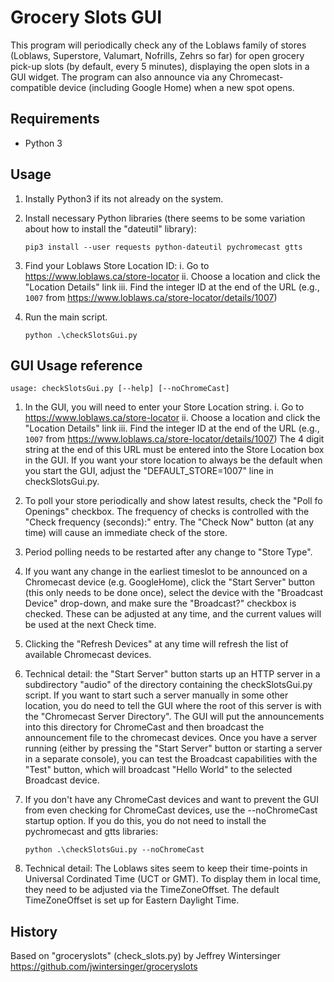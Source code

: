 Grocery Slots GUI
=================
This program will periodically check any of the Loblaws family of stores (Loblaws, Superstore, Valumart, Nofrills, Zehrs so far) for open grocery pick-up slots (by default, every 5 minutes), displaying the open slots in a GUI widget. The program can also announce via any Chromecast-compatible device (including Google Home) when a new spot opens.

Requirements
------------
* Python 3

Usage
-----
1. Instally Python3 if its not already on the system.

2. Install necessary Python libraries (there seems to be some variation about how to install the "dateutil" library):

    ```
    pip3 install --user requests python-dateutil pychromecast gtts
    ```

3. Find your Loblaws Store Location ID:
    i. Go to https://www.loblaws.ca/store-locator
    ii. Choose a location and click the "Location Details" link
    iii. Find the integer ID at the end of the URL (e.g., `1007` from https://www.loblaws.ca/store-locator/details/1007)

4. Run the main script.

    ```
    python .\checkSlotsGui.py
    ```
    
GUI Usage reference
---------------
```
usage: checkSlotsGui.py [--help] [--noChromeCast]
```

1. In the GUI, you will need to enter your Store Location string.
    i. Go to https://www.loblaws.ca/store-locator
    ii. Choose a location and click the "Location Details" link
    iii. Find the integer ID at the end of the URL (e.g., `1007` from https://www.loblaws.ca/store-locator/details/1007)
   The 4 digit string at the end of this URL must be entered into the Store Location box in the GUI.
   If you want your store location to always be the default when you start the GUI, adjust the "DEFAULT_STORE=1007" line in checkSlotsGui.py.

2. To poll your store periodically and show latest results, check the "Poll fo Openings" checkbox.  The frequency of checks is controlled with the "Check frequency (seconds):" entry.  The "Check Now" button (at any time) will cause an immediate check of the store.

3. Period polling needs to be restarted after any change to "Store Type".

4. If you want any change in the earliest timeslot to be announced on a Chromecast device (e.g. GoogleHome), click the "Start Server" button (this only needs to be done once), select the device with the "Broadcast Device" drop-down, and make sure the "Broadcast?" checkbox is checked.  These can be adjusted at any time, and the current values will be used at the next Check time.

5. Clicking the "Refresh Devices" at any time will refresh the list of available Chromecast devices.

6. Technical detail: the "Start Server" button starts up an HTTP server in a subdirectory "audio" of the directory containing the checkSlotsGui.py script.  If you want to start such a server manually in some other location, you do need to tell the GUI where the root of this server is with the "Chromecast Server Directory". The GUI will put the announcements into this directory for ChromeCast and then broadcast the announcement file to the chromecast devices.  Once you have a server running (either by pressing the "Start Server" button or starting a server in a separate console), you can test the Broadcast capabilities with the "Test" button, which will broadcast "Hello World" to the selected Broadcast device.
    
7. If you don't have any ChromeCast devices and want to prevent the GUI from even checking for ChromeCast devices, use the --noChromeCast startup option.  If you do this, you do not need to install the pychromecast and gtts libraries: 
    ```
    python .\checkSlotsGui.py --noChromeCast
    ```
    
8. Technical detail: The Loblaws sites seem to keep their time-points in Universal Cordinated Time (UCT or GMT).  To display them in local time, they need to be adjusted via the TimeZoneOffset.  The default TimeZoneOffset is set up for Eastern Daylight Time.

History
-------
Based on "groceryslots" (check_slots.py) by Jeffrey Wintersinger https://github.com/jwintersinger/groceryslots
